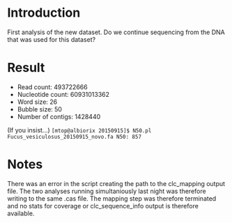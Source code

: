 # Introduction
First analysis of the new dataset. Do we continue sequencing from the DNA that was used for this dataset?

# Result
* Read count:          493722666
* Nucleotide count:  60931013362
* Word size:                  26
* Bubble size:                50
* Number of contigs:	 1428440


(If you insist...)
`[mtop@albiorix 20150915]$ N50.pl Fucus_vesiculosus_20150915_novo.fa
N50: 857`

# Notes
There was an error in the script creating the path to the clc_mapping output file. The two analyses running simultaniously last night was therefore writing to the same .cas file. The mapping step was therefore terminated and no stats for coverage or clc_sequence_info output is therefore available.
